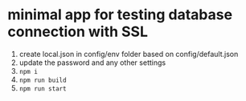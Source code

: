 # minimal app for testing database connection with SSL

1. create local.json in config/env folder based on config/default.json
2. update the password and any other settings
3. `npm i`
4. `npm run build`
5. `npm run start`
